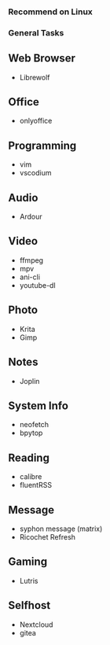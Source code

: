 ### Recommend on Linux

### General Tasks

## Web Browser
- Librewolf

## Office
- onlyoffice

## Programming
- vim
- vscodium

## Audio
- Ardour

## Video
- ffmpeg
- mpv
- ani-cli 
- youtube-dl

## Photo
- Krita
- Gimp

## Notes
- Joplin

## System Info
- neofetch
- bpytop

## Reading
- calibre
- fluentRSS

## Message
- syphon message (matrix)
- Ricochet Refresh

## Gaming 
- Lutris

## Selfhost
- Nextcloud
- gitea
